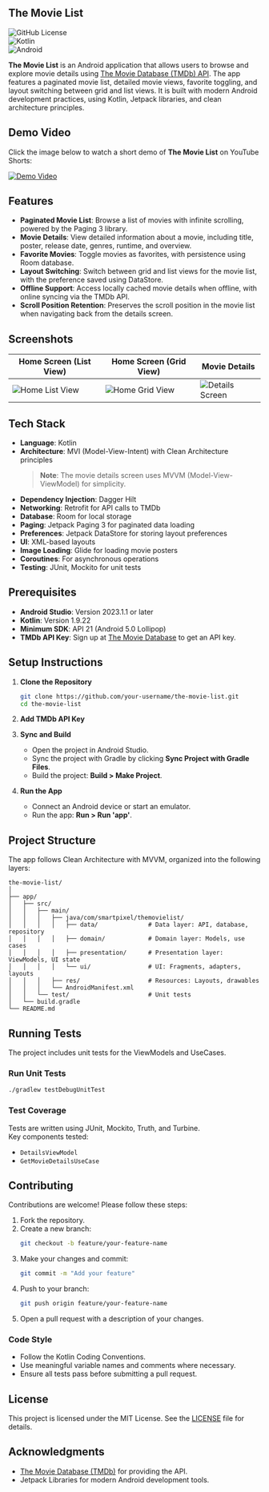 ## The Movie List

![GitHub License](https://img.shields.io/badge/license-MIT-blue.svg)  
![Kotlin](https://img.shields.io/badge/Kotlin-1.9.22-blue.svg)  
![Android](https://img.shields.io/badge/Android-5.0+-green.svg)

**The Movie List** is an Android application that allows users to browse and explore movie details using [The Movie Database (TMDb) API](https://www.themoviedb.org/). The app features a paginated movie list, detailed movie views, favorite toggling, and layout switching between grid and list views. It is built with modern Android development practices, using Kotlin, Jetpack libraries, and clean architecture principles.

## Demo Video

Click the image below to watch a short demo of **The Movie List** on YouTube Shorts:

[![Demo Video](https://img.youtube.com/vi/smyCPXrP7Vg/maxresdefault.jpg)](https://youtube.com/shorts/smyCPXrP7Vg)


## Features

- **Paginated Movie List**: Browse a list of movies with infinite scrolling, powered by the Paging 3 library.
- **Movie Details**: View detailed information about a movie, including title, poster, release date, genres, runtime, and overview.
- **Favorite Movies**: Toggle movies as favorites, with persistence using Room database.
- **Layout Switching**: Switch between grid and list views for the movie list, with the preference saved using DataStore.
- **Offline Support**: Access locally cached movie details when offline, with online syncing via the TMDb API.
- **Scroll Position Retention**: Preserves the scroll position in the movie list when navigating back from the details screen.

## Screenshots

| Home Screen (List View) | Home Screen (Grid View) | Movie Details |
|-------------------------|-------------------------|----------------|
| ![Home List View](https://raw.githubusercontent.com/fmmido/TheMovieList/main/screenshots/home_list_view.png) | ![Home Grid View](https://raw.githubusercontent.com/fmmido/TheMovieList/main/screenshots/home_grid_view.png) | ![Details Screen](https://raw.githubusercontent.com/fmmido/TheMovieList/main/screenshots/details_screen.png) |


## Tech Stack

- **Language**: Kotlin
- **Architecture**: MVI (Model-View-Intent) with Clean Architecture principles  
  > **Note**: The movie details screen uses MVVM (Model-View-ViewModel) for simplicity.
- **Dependency Injection**: Dagger Hilt
- **Networking**: Retrofit for API calls to TMDb
- **Database**: Room for local storage
- **Paging**: Jetpack Paging 3 for paginated data loading
- **Preferences**: Jetpack DataStore for storing layout preferences
- **UI**: XML-based layouts
- **Image Loading**: Glide for loading movie posters
- **Coroutines**: For asynchronous operations
- **Testing**: JUnit, Mockito for unit tests

## Prerequisites

- **Android Studio**: Version 2023.1.1 or later
- **Kotlin**: Version 1.9.22
- **Minimum SDK**: API 21 (Android 5.0 Lollipop)
- **TMDb API Key**: Sign up at [The Movie Database](https://www.themoviedb.org/) to get an API key.

## Setup Instructions

1. **Clone the Repository**  
   ```bash
   git clone https://github.com/your-username/the-movie-list.git
   cd the-movie-list
   ```

2. **Add TMDb API Key**  

3. **Sync and Build**  
   - Open the project in Android Studio.  
   - Sync the project with Gradle by clicking **Sync Project with Gradle Files**.  
   - Build the project: **Build > Make Project**.

4. **Run the App**  
   - Connect an Android device or start an emulator.  
   - Run the app: **Run > Run 'app'**.

## Project Structure

The app follows Clean Architecture with MVVM, organized into the following layers:

```
the-movie-list/
│
├── app/
│   ├── src/
│   │   ├── main/
│   │   │   ├── java/com/smartpixel/themovielist/
│   │   │   │   ├── data/              # Data layer: API, database, repository
│   │   │   │   ├── domain/            # Domain layer: Models, use cases
│   │   │   │   ├── presentation/      # Presentation layer: ViewModels, UI state
│   │   │   │   └── ui/                # UI: Fragments, adapters, layouts
│   │   │   ├── res/                   # Resources: Layouts, drawables
│   │   │   └── AndroidManifest.xml
│   │   └── test/                      # Unit tests
│   └── build.gradle
└── README.md
```

## Running Tests

The project includes unit tests for the ViewModels and UseCases.

### Run Unit Tests

```bash
./gradlew testDebugUnitTest
```

### Test Coverage

Tests are written using JUnit, Mockito, Truth, and Turbine.  
Key components tested:
- `DetailsViewModel`
- `GetMovieDetailsUseCase`

## Contributing

Contributions are welcome! Please follow these steps:

1. Fork the repository.  
2. Create a new branch:  
   ```bash
   git checkout -b feature/your-feature-name
   ```
3. Make your changes and commit:  
   ```bash
   git commit -m "Add your feature"
   ```
4. Push to your branch:  
   ```bash
   git push origin feature/your-feature-name
   ```
5. Open a pull request with a description of your changes.

### Code Style

- Follow the Kotlin Coding Conventions.  
- Use meaningful variable names and comments where necessary.  
- Ensure all tests pass before submitting a pull request.

## License

This project is licensed under the MIT License. See the [LICENSE](LICENSE) file for details.

## Acknowledgments

- [The Movie Database (TMDb)](https://www.themoviedb.org/) for providing the API.  
- Jetpack Libraries for modern Android development tools.  
